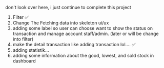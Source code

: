 don't look over here, i just continue to complete this project

1. Filter ✅
2. Change The Fetching data into skeleton ui/ux
3. adding some label so user can choose want to show the status on transaction and manage account staff/admin. (later or will be change into filter) 
4. make the detail transaction like adding transaction lol.... ✅
5. adding statistik...
6. adding some information about the good, lowest, and sold stock in dashboard 

